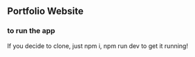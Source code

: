 ## Portfolio Website 

### to run the app
If you decide to clone, just npm i, npm run dev to get it running!
